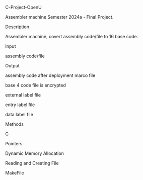 
C-Project-OpenU

Assembler machine
Semester 2024a - Final Project.

Description

Assembler machine, covert assembly code/file to 16 base code.

Input

assembly code/file

Output

assembly code after deployment marco file

base 4 code file is encrypted

external label file

entry label file

data label file

Methods

C

Pointers

Dynamic Memory Allocation

Reading and Creating File

MakeFile

